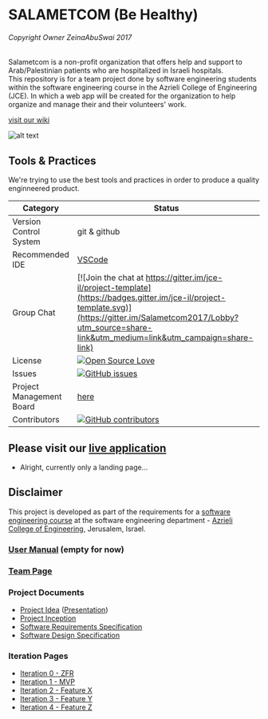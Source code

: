 # SALAMETCOM (Be Healthy)
###### Copyright Owner ZeinaAbuSwai 2017

Salametcom is a non-profit organization that offers help and support to Arab/Palestinian patients who are hospitalized in Israeli hospitals.  
This repository is for a team project done by software engineering students within the software engineering course in the Azrieli College of Engineering (JCE). In which a web app will be created for the organization to help organize and manage their and their volunteers' work. 

[visit our wiki](https://github.com/ZeinaAbuSwai/Salametcom/wiki)

![alt text](https://scontent-ams3-1.xx.fbcdn.net/v/t1.0-9/1976961_802297156470355_5153050688111667329_n.png?oh=cf7d97a48f5f4069ce3f83d99a31226f&oe=59585896)

## Tools & Practices
We're trying to use the best tools and practices in order to produce a quality enginneered product.

|Category|Status|
|---|---|
| Version Control System| git & github |
| Recommended IDE | [VSCode](https://code.visualstudio.com) |
| Group Chat | [![Join the chat at https://gitter.im/jce-il/project-template](https://badges.gitter.im/jce-il/project-template.svg)](https://gitter.im/Salametcom2017/Lobby?utm_source=share-link&utm_medium=link&utm_campaign=share-link) |
| License | [![Open Source Love](https://badges.frapsoft.com/os/mit/mit.svg?v=102)](https://opensource.org/licenses/MIT) |
| Issues | [![GitHub issues](https://img.shields.io/github/issues/jce-il/project-template.svg?style=flat)](https://github.com/jce-il/project-template/issues) |
| Project Management Board| [here](https://github.com/jce-il/project-template/projects/1) |
| Contributors | [![GitHub contributors](https://img.shields.io/github/contributors/jce-il/project-template.svg)](https://github.com/ZeinaAbuSwai/Salametcom/graphs/contributors)|

## Please visit our [live application](https://demo.reactstarterkit.com/)
- Alright, currently only a landing page...


## Disclaimer
This project is developed as part of the requirements for a [software engineering course](https://github.com/jce-il/se-class/wiki) at the software engineering department - [Azrieli College of Engineering](http://www.jce.ac.il/), Jerusalem, Israel.


### [User Manual](../../wiki/user-manual) (empty for now)

### [Team Page](../../wiki/team)

### Project Documents
- [Project Idea](docs/idea.pdf) ([Presentation](docs/idea-slides.pdf))
- [Project Inception](../../wiki/Project-Inception)
- [Software Requirements Specification](../../wiki/srs)
- [Software Design Specification](../../wiki/sds)

### Iteration Pages
- [Iteration 0 - ZFR](https://github.com/ZeinaAbuSwai/Salametcom/wiki/Iteration-0---ZFR)
- [Iteration 1 - MVP]()
- [Iteration 2 - Feature X]()
- [Iteration 3 - Feature Y]()
- [Iteration 4 - Feature Z]()



